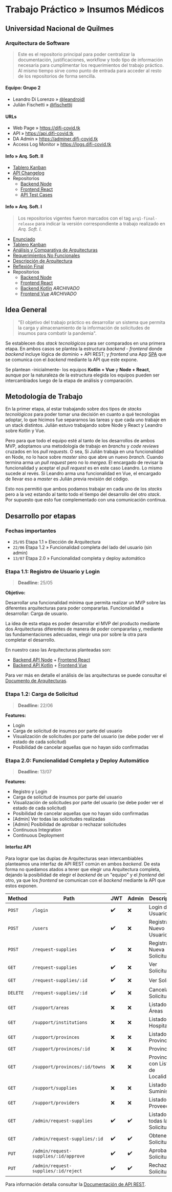 # Trabajo Práctico » Insumos Médicos

## Universidad Nacional de Quilmes

### Arquitectura de Software

> Este es el repositorio principal
> para poder centralizar la documentación, justificaciones,
> workflow y todo tipo de información necesaria para
> cumplimentar los requerimientos del trabajo práctico.
> Al mismo tiempo sirve como punto de entrada para
> acceder al resto de los repositorios de forma sencilla.

#### Equipo: Grupo 2

* Leandro Di Lorenzo » [@leandrojdl](https://github.com/leandrojdl)
* Julián Fischetti » [@fischettij](https://github.com/fischettij)

#### URLs

* Web Page » <https://difi-covid.tk>
* API » <https://api.difi-covid.tk>
* DA Admin » <https://adminer.difi-covid.tk>
* Access Log Monitor » <https://logs.difi-covid.tk>

#### Info » Arq. Soft. II

* [Tablero Kanban](https://github.com/orgs/unq-arqsoft-difi/projects/2)
* [API Changelog](API-Changelog.md)
* Repositorios
  - [Backend Node](https://github.com/unq-arqsoft-difi/covid-back-node)
  - [Frontend React](https://github.com/unq-arqsoft-difi/covid-front-react)
  - [API Test Cases](https://github.com/unq-arqsoft-difi/covid-api-test-cases)

#### Info » Arq. Soft. I

> Los repositorios vigentes fueron marcados con el tag `arq1-final-release`
> para indicar la versión correspondiente a trabajo realizado en _Arq. Soft. I_.

* [Enunciado](https://docs.google.com/document/d/1AyV7urbQM0ywcCVH7bCqCrsFQ7miNpRu_-kGEK_vt7A/edit#)
* [Tablero Kanban](https://github.com/orgs/unq-arqsoft-difi/projects/1)
* [Análisis y Comparativa de Arquitecturas](Analisis-Arquitecturas.md)
* [Requerimientos No Funcionales](Requerimientos-No-Funcionales.md)
* [Descripción de Arquitectura](Arquitectura.md)
* [Reflexión Final](Reflexion-Final.md)
* Repositorios
  - [Backend Node](https://github.com/unq-arqsoft-difi/covid-back-node/tree/arq1-final-release)
  - [Frontend React](https://github.com/unq-arqsoft-difi/covid-front-react/tree/arq1-final-release)
  - [Backend Kotlin](https://github.com/unq-arqsoft-difi/covid-back-kotlin) _ARCHIVADO_
  - [Frontend Vue](https://github.com/unq-arqsoft-difi/covid-front-vue) _ARCHIVADO_

## Idea General

> "El objetivo del trabajo práctico es desarrollar un sistema que permita la carga
> y almacenamiento de la información de solicitudes de insumos para combatir la pandemia".

Se establecen dos _stack tecnológicos_ para ser comparados
en una primera etapa. En ambos casos se plantea la
estructura _backend_ - _frontend_ donde _backend_ incluye
lógica de dominio + API REST; y _frontend_ una App [SPA](https://en.wikipedia.org/wiki/Single-page\_application)
que se comunica con el _backend_ mediante la API que este expone.

Se plantean -inicialmente- los equipos **Kotlin + Vue** y **Node + React**,
aunque por la naturaleza de la estructura elegida los equipos pueden ser
intercambiados luego de la etapa de análisis y comparación.

## Metodología de Trabajo

En la primer etapa, al estar trabajando sobre dos tipos de _stacks tecnológicos_
para poder tomar una decisión en cuanto a qué tecnologías adoptar, lo que hicimos
fue separarnos las tareas y que cada uno trabaje en un stack distintos.
Julián estuvo trabajando sobre Node y React y Leandro sobre Kotlin y Vue.

Pero para que todo el equipo esté al tanto de los desarrollos de ambos MVP,
adoptamos una metodología de trabajo en _branchs_ y _code reviews_ cruzados
en los _pull requests_. O sea, Si Julián trabaja en una funcionalidad en Node,
no lo hace sobre _master_ sino que abre un nuevo _branch_. Cuando termina
arma un _pull request_ pero no lo _mergea_. El encargado de revisar la funcionalidad
y aceptar el _pull request_ es en este caso Leandro. Lo mismo sucede al revés.
Si Leandro arma una funcionalidad en Vue, el encargado de llevar eso a _master_
es Julián previa revisión del código.

Esto nos permitió que ambos podamos trabajar en cada uno de los _stacks_ pero
a la vez estando al tanto todo el tiempo del desarrollo del otro _stack_.
Por supuesto que esto fue complementado con una comunicación continua.

## Desarrollo por etapas

### Fechas importantes

* `25/05` Etapa 1.1 » Elección de Arquitectura
* `22/06` Etapa 1.2 » Funcionalidad completa del lado del usuario (sin admin)
* `13/07` Etapa 2.0 » Funcionalidad completa y deploy automático

### Etapa 1.1: Registro de Usuario y Login

> **Deadline:** 25/05

**Objetivo:**

Desarrollar una funcionalidad mínima que permita realizar un MVP
sobre las diferentes arquitecturas para poder compararlas.
Funcionalidad a desarrollar: Carga de usuario.

La idea de esta etapa es poder desarrollar el MVP del producto
mediante dos Arquitecturas diferentes de manera de poder compararlas
y, mediante las fundamentaciones adecuadas, elegir una por sobre la otra
para completar el desarrollo.

En nuestro caso las Arquitecturas planteadas son:

* [Backend API Node][repo-node] + [Frontend React][repo-react]
* [Backend API Kotlin][repo-kotlin] + [Frontend Vue][repo-vue]

Para ver más en detalle el análisis de las arquitecturas se puede consultar
el [Documento de Arquitecturas](Analisis-Arquitecturas.md).

### Etapa 1.2: Carga de Solicitud

> **Deadline:** 22/06

**Features:**

* Login
* Carga de solicitud de insumos por parte del usuario
* Visualización de solicitudes por parte del usuario (se debe poder ver el estado de cada solicitud)
* Posibilidad de cancelar aquellas que no hayan sido confirmadas

### Etapa 2.0: Funcionalidad Completa y Deploy Automático

> **Deadline:** 13/07

**Features:**

* Registro y Login
* Carga de solicitud de insumos por parte del usuario
* Visualización de solicitudes por parte del usuario (se debe poder ver el estado de cada solicitud)
* Posibilidad de cancelar aquellas que no hayan sido confirmadas
* [Admin] Ver todas las solicitudes realizadas
* [Admin] Posibilidad de aprobar o rechazar solicitudes
* Continuous Integration
* Continuous Deployment

#### Interfaz API

Para lograr que las duplas de Arquitecturas sean intercambiables
planteamos una interfaz de API REST común en ambos _backend_.
De esta forma no quedamos atados a tener que elegir una Arquitectura
completa, dejando la posibilidad de elegir el _backend_ de un "equipo"
y el _frontend_ del otro, ya que los _frontend_ se comunican con el _backend_
mediante la API que estos exponen.

| Method   | Path                                    | JWT | Admin | Descripción                         |
|----------|-----------------------------------------|-----|-------|-------------------------------------|
| `POST`   | `/login`                              | ✔️  | ❌    | Login de Usuario                     |
| `POST`   | `/users`                              | ✔️  | ❌    | Registrar Nuevo Usuario              |
| `POST`   | `/request-supplies`                   | ✔️  | ❌    | Registrar Nueva Solicitud            |
| `GET`    | `/request-supplies`                   | ✔️  | ❌    | Ver Solicitudes                      |
| `GET`    | `/request-supplies/:id`               | ✔️  | ❌    | Ver Solicitud                        |
| `DELETE` | `/request-supplies/:id`               | ✔️  | ❌    | Cancelar Solicitud                   |
| `GET`    | `/support/areas`                      | ❌  | ❌   | Listado de Áreas                     |
| `GET`    | `/support/institutions`               | ❌  | ❌   | Listado de Hospitales                |
| `GET`    | `/support/provinces`                  | ❌  | ❌   | Listado de Provincias                |
| `GET`    | `/support/provinces/:id`              | ❌  | ❌   | Provincia                            |
| `GET`    | `/support/provinces/:id/towns`        | ❌  | ❌   | Provincia con Listado de Localidades |
| `GET`    | `/support/supplies`                   | ❌  | ❌   | Listado de Suministros               |
| `GET`    | `/support/providers`                  | ❌  | ❌   | Listado de Proveedores               |
| `GET`    | `/admin/request-supplies`             | ✔️  | ✔️    | Listado de todas las Solicitudes     |
| `GET`    | `/admin/request-supplies/:id`         | ✔️  | ✔️    | Obtener Solicitud                    |
| `PUT`    | `/admin/request-supplies/:id/approve` | ✔️  | ✔️    | Aprobar Solicitud                    |
| `PUT`    | `/admin/request-supplies/:id/reject`  | ✔️  | ✔️    | Rechazar Solicitud                   |

Para información detalla consultar la [Documentación de API REST](API-REST.md).

[repo-node]:   <https://github.com/unq-arqsoft-difi/covid-back-node>
[repo-kotlin]: <https://github.com/unq-arqsoft-difi/covid-back-kotlin>
[repo-react]:  <https://github.com/unq-arqsoft-difi/covid-front-react>
[repo-vue]:    <https://github.com/unq-arqsoft-difi/covid-front-vue>
